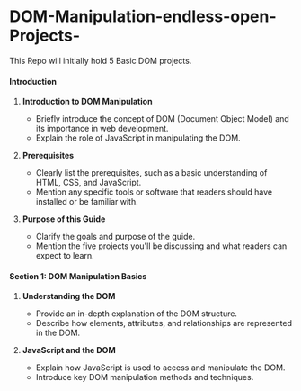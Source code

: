 # DOM-Manipulation-endless-open-Projects-
This Repo will initially hold 5 Basic DOM projects.


#### Introduction
1. **Introduction to DOM Manipulation**
   - Briefly introduce the concept of DOM (Document Object Model) and its importance in web development.
   - Explain the role of JavaScript in manipulating the DOM.
  
2. **Prerequisites**
   - Clearly list the prerequisites, such as a basic understanding of HTML, CSS, and JavaScript.
   - Mention any specific tools or software that readers should have installed or be familiar with.
   
3. **Purpose of this Guide**
   - Clarify the goals and purpose of the guide.
   - Mention the five projects you'll be discussing and what readers can expect to learn.

#### Section 1: DOM Manipulation Basics
1. **Understanding the DOM**
   - Provide an in-depth explanation of the DOM structure.
   - Describe how elements, attributes, and relationships are represented in the DOM.

2. **JavaScript and the DOM**
   - Explain how JavaScript is used to access and manipulate the DOM.
   - Introduce key DOM manipulation methods and techniques.

